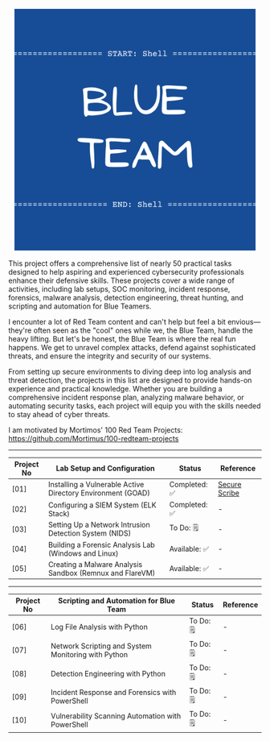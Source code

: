 <p align="center">
  <img src="/images/blueteam.png">
</p>

This project offers a comprehensive list of nearly 50 practical tasks designed to help aspiring and experienced cybersecurity professionals enhance their defensive skills. These projects cover a wide range of activities, including lab setups, SOC monitoring, incident response, forensics, malware analysis, detection engineering, threat hunting, and scripting and automation for Blue Teamers.

I encounter a lot of Red Team content and can't help but feel a bit envious—they're often seen as the "cool" ones while we, the Blue Team, handle the heavy lifting. But let's be honest, the Blue Team is where the real fun happens. We get to unravel complex attacks, defend against sophisticated threats, and ensure the integrity and security of our systems.

From setting up secure environments to diving deep into log analysis and threat detection, the projects in this list are designed to provide hands-on experience and practical knowledge. Whether you are building a comprehensive incident response plan, analyzing malware behavior, or automating security tasks, each project will equip you with the skills needed to stay ahead of cyber threats.


I am motivated by Mortimos' 100 Red Team Projects: https://github.com/Mortimus/100-redteam-projects

-----------------------------------------------------------------------------------------------------------------------------------------------------------------------------------------------------
Project No | Lab Setup and Configuration | Status | Reference
------------------------------------------------|------------------------------------------------|-----------------------------------------|---------------------------------------------------------
[01] | Installing a Vulnerable Active Directory Environment (GOAD) | Completed: ✅ | [Secure Scribe](https://cqawam.github.io/posts/GOAD/)
[02] | Configuring a SIEM System (ELK Stack) | Completed: ✅ | -
[03] | Setting Up a Network Intrusion Detection System (NIDS)	 | To Do: 🗒️ | -
[04] |Building a Forensic Analysis Lab (Windows and Linux) | Available: ✅ | -
[05] | Creating a Malware Analysis Sandbox (Remnux and FlareVM) | Available: ✅ | - 


-----------------------------------------------------------------------------------------------------------------------------------------------------------------------------------------------------
Project No | Scripting and Automation for Blue Team | Status | Reference
------------------------------------------------|------------------------------------------------|-----------------------------------------|---------------------------------------------------------
[06] | Log File Analysis with Python | To Do: 🗒️ | -
[07] | Network Scripting and System Monitoring with Python | To Do: 🗒️ | - 
[08] | Detection Engineering with Python | To Do: 🗒️ | -
[09] | Incident Response and Forensics with PowerShell | To Do: 🗒️ | -
[10] | Vulnerability Scanning Automation with PowerShell | To Do: 🗒️ | - 
